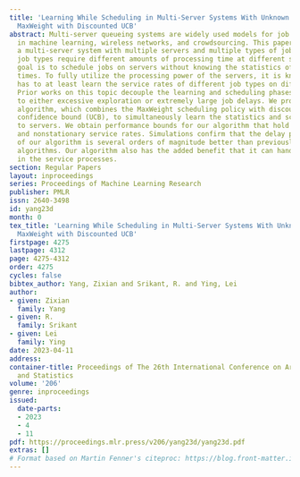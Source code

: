 ```yaml
---
title: 'Learning While Scheduling in Multi-Server Systems With Unknown Statistics:
  MaxWeight with Discounted UCB'
abstract: Multi-server queueing systems are widely used models for job scheduling
  in machine learning, wireless networks, and crowdsourcing. This paper considers
  a multi-server system with multiple servers and multiple types of jobs, where different
  job types require different amounts of processing time at different servers. The
  goal is to schedule jobs on servers without knowing the statistics of the processing
  times. To fully utilize the processing power of the servers, it is known that one
  has to at least learn the service rates of different job types on different servers.
  Prior works on this topic decouple the learning and scheduling phases which leads
  to either excessive exploration or extremely large job delays. We propose a new
  algorithm, which combines the MaxWeight scheduling policy with discounted upper
  confidence bound (UCB), to simultaneously learn the statistics and schedule jobs
  to servers. We obtain performance bounds for our algorithm that hold for both stationary
  and nonstationary service rates. Simulations confirm that the delay performance
  of our algorithm is several orders of magnitude better than previously proposed
  algorithms. Our algorithm also has the added benefit that it can handle non-stationarity
  in the service processes.
section: Regular Papers
layout: inproceedings
series: Proceedings of Machine Learning Research
publisher: PMLR
issn: 2640-3498
id: yang23d
month: 0
tex_title: 'Learning While Scheduling in Multi-Server Systems With Unknown Statistics:
  MaxWeight with Discounted UCB'
firstpage: 4275
lastpage: 4312
page: 4275-4312
order: 4275
cycles: false
bibtex_author: Yang, Zixian and Srikant, R. and Ying, Lei
author:
- given: Zixian
  family: Yang
- given: R.
  family: Srikant
- given: Lei
  family: Ying
date: 2023-04-11
address:
container-title: Proceedings of The 26th International Conference on Artificial Intelligence
  and Statistics
volume: '206'
genre: inproceedings
issued:
  date-parts:
  - 2023
  - 4
  - 11
pdf: https://proceedings.mlr.press/v206/yang23d/yang23d.pdf
extras: []
# Format based on Martin Fenner's citeproc: https://blog.front-matter.io/posts/citeproc-yaml-for-bibliographies/
---
```

